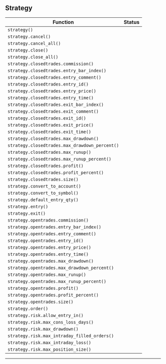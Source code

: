 ## Strategy

| Function                                       | Status |
| ---------------------------------------------- | ------ |
| `strategy()`                                   |        |
| `strategy.cancel()`                            |        |
| `strategy.cancel_all()`                        |        |
| `strategy.close()`                             |        |
| `strategy.close_all()`                         |        |
| `strategy.closedtrades.commission()`           |        |
| `strategy.closedtrades.entry_bar_index()`      |        |
| `strategy.closedtrades.entry_comment()`        |        |
| `strategy.closedtrades.entry_id()`             |        |
| `strategy.closedtrades.entry_price()`          |        |
| `strategy.closedtrades.entry_time()`           |        |
| `strategy.closedtrades.exit_bar_index()`       |        |
| `strategy.closedtrades.exit_comment()`         |        |
| `strategy.closedtrades.exit_id()`              |        |
| `strategy.closedtrades.exit_price()`           |        |
| `strategy.closedtrades.exit_time()`            |        |
| `strategy.closedtrades.max_drawdown()`         |        |
| `strategy.closedtrades.max_drawdown_percent()` |        |
| `strategy.closedtrades.max_runup()`            |        |
| `strategy.closedtrades.max_runup_percent()`    |        |
| `strategy.closedtrades.profit()`               |        |
| `strategy.closedtrades.profit_percent()`       |        |
| `strategy.closedtrades.size()`                 |        |
| `strategy.convert_to_account()`                |        |
| `strategy.convert_to_symbol()`                 |        |
| `strategy.default_entry_qty()`                 |        |
| `strategy.entry()`                             |        |
| `strategy.exit()`                              |        |
| `strategy.opentrades.commission()`             |        |
| `strategy.opentrades.entry_bar_index()`        |        |
| `strategy.opentrades.entry_comment()`          |        |
| `strategy.opentrades.entry_id()`               |        |
| `strategy.opentrades.entry_price()`            |        |
| `strategy.opentrades.entry_time()`             |        |
| `strategy.opentrades.max_drawdown()`           |        |
| `strategy.opentrades.max_drawdown_percent()`   |        |
| `strategy.opentrades.max_runup()`              |        |
| `strategy.opentrades.max_runup_percent()`      |        |
| `strategy.opentrades.profit()`                 |        |
| `strategy.opentrades.profit_percent()`         |        |
| `strategy.opentrades.size()`                   |        |
| `strategy.order()`                             |        |
| `strategy.risk.allow_entry_in()`               |        |
| `strategy.risk.max_cons_loss_days()`           |        |
| `strategy.risk.max_drawdown()`                 |        |
| `strategy.risk.max_intraday_filled_orders()`   |        |
| `strategy.risk.max_intraday_loss()`            |        |
| `strategy.risk.max_position_size()`            |        |

---
